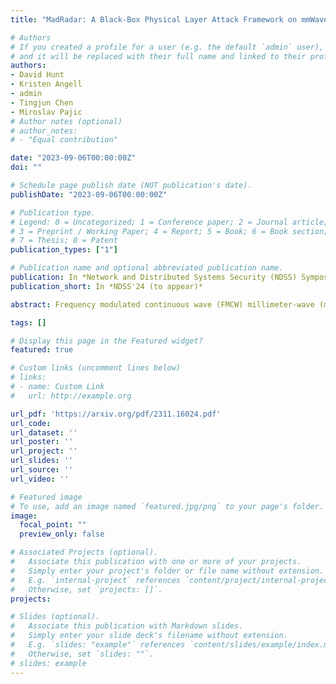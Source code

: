 ```yaml
---
title: "MadRadar: A Black-Box Physical Layer Attack Framework on mmWave Automotive FMCW Radars"

# Authors
# If you created a profile for a user (e.g. the default `admin` user), write the username (folder name) here 
# and it will be replaced with their full name and linked to their profile.
authors:
- David Hunt
- Kristen Angell
- admin
- Tingjun Chen
- Miroslav Pajic
# Author notes (optional)
# author_notes:
# - "Equal contribution"

date: "2023-09-06T00:00:00Z"
doi: ""

# Schedule page publish date (NOT publication's date).
publishDate: "2023-09-06T00:00:00Z"

# Publication type.
# Legend: 0 = Uncategorized; 1 = Conference paper; 2 = Journal article;
# 3 = Preprint / Working Paper; 4 = Report; 5 = Book; 6 = Book section;
# 7 = Thesis; 8 = Patent
publication_types: ["1"]

# Publication name and optional abbreviated publication name.
publication: In *Network and Distributed Systems Security (NDSS) Symposium 2024*
publication_short: In *NDSS'24 (to appear)*

abstract: Frequency modulated continuous wave (FMCW) millimeter-wave (mmWave) radars play a critical role in many of the advanced driver assistance systems (ADAS) featured on today’s vehicles. While previous works have demonstrated (only) successful false-positive spoofing attacks against these sensors, all but one assumed that an attacker had the runtime knowledge of the victim radar’s configuration. In this work, we introduce MadRadar, a general black-box radar attack framework for automotive mmWave FMCW radars capable of estimating the victim radar’s configuration in real-time, and then executing an attack based on the estimates. We evaluate the impact of such attacks maliciously manipulating a victim radar’s point cloud, and show the novel ability to effectively ‘add’ (i.e., false positive attacks), ‘remove’ (i.e., false negative attacks), or ‘move’ (i.e., translation attacks) object detections from a victim vehicle’s scene. Finally, we experimentally demonstrate the feasibility of our attacks on real-world case studies performed using a realtime physical prototype on a software-defined radio platform.

tags: []

# Display this page in the Featured widget?
featured: true

# Custom links (uncomment lines below)
# links:
# - name: Custom Link
#   url: http://example.org

url_pdf: 'https://arxiv.org/pdf/2311.16024.pdf'
url_code: 
url_dataset: ''
url_poster: ''
url_project: ''
url_slides: ''
url_source: ''
url_video: ''

# Featured image
# To use, add an image named `featured.jpg/png` to your page's folder. 
image:
  focal_point: ""
  preview_only: false

# Associated Projects (optional).
#   Associate this publication with one or more of your projects.
#   Simply enter your project's folder or file name without extension.
#   E.g. `internal-project` references `content/project/internal-project/index.md`.
#   Otherwise, set `projects: []`.
projects:

# Slides (optional).
#   Associate this publication with Markdown slides.
#   Simply enter your slide deck's filename without extension.
#   E.g. `slides: "example"` references `content/slides/example/index.md`.
#   Otherwise, set `slides: ""`.
# slides: example
---
```

<!-- 
{{% callout note %}}
Click the *Cite* button above to demo the feature to enable visitors to import publication metadata into their reference management software.
{{% /callout %}} -->



